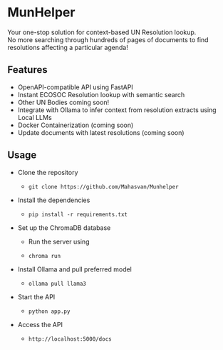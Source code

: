 # MunHelper
Your one-stop solution for context-based UN Resolution lookup. <br>
No more searching through hundreds of pages of documents to find resolutions affecting a particular agenda! <br> 

## Features
- OpenAPI-compatible API using FastAPI
- Instant ECOSOC Resolution lookup with semantic search
- Other UN Bodies coming soon!
- Integrate with Ollama to infer context from resolution extracts using Local LLMs
- Docker Containerization (coming soon)
- Update documents with latest resolutions (coming soon)

## Usage
- Clone the repository
  - ```shell
    git clone https://github.com/Mahasvan/Munhelper
    ```
- Install the dependencies
  - ```shell
    pip install -r requirements.txt
    ```
- Set up the ChromaDB database
  - Run the server using 
  - ```shell
    chroma run
    ```

- Install Ollama and pull preferred model 
  - ```shell
    ollama pull llama3
    ```
- Start the API
  - ```shell
    python app.py
    ```
- Access the API
  - ```shell
    http://localhost:5000/docs
    ```

